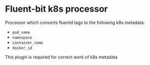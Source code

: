 # Fluent-bit k8s processor

Processor which converts fluentd tags to the following k8s metadata:

- `pod_name`
- `namespace`
- `container_name`
- `docker_id`

 This plugin is required for correct work of k8s metadata
